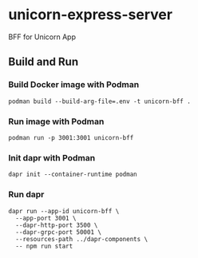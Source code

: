 # unicorn-express-server
BFF for Unicorn App
## Build and Run
### Build Docker image with Podman
```
podman build --build-arg-file=.env -t unicorn-bff . 
```
### Run image with Podman
```
podman run -p 3001:3001 unicorn-bff
```
### Init dapr with Podman
```
dapr init --container-runtime podman
```
### Run dapr
```
dapr run --app-id unicorn-bff \
  --app-port 3001 \
  --dapr-http-port 3500 \
  --dapr-grpc-port 50001 \
  --resources-path ../dapr-components \
  -- npm run start
```